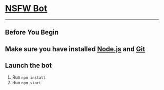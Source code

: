# [NSFW Bot](https://wonderbotlist.com/fr/bot/592753795574923275)
---
**Before You Begin**
---
Make sure you have installed [Node.js](https://nodejs.org) and [Git](https://git-scm.com)
---
**Launch the bot**
---
1. Run `npm install`
2. Run `npm start`
